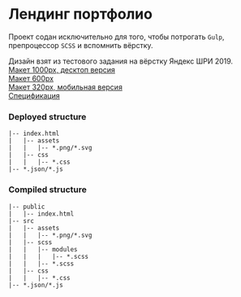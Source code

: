 # Лендинг портфолио

Проект содан исключительно для того, чтобы потрогать `Gulp`, препроцессор `SCSS` и вспомнить вёрстку.

Дизайн взят из тестового задания на вёрстку Яндекс ШРИ 2019.\
[Макет 1000px, десктоп версия](https://yandex-shri-minsk-2019.github.io/task-1/#artboard0)\
[Макет 600px](https://yandex-shri-minsk-2019.github.io/task-1/#artboard1)\
[Макет 320px, мобильная версия](https://yandex-shri-minsk-2019.github.io/task-1/#artboard3)\
[Спецификация](https://yandex-shri-minsk-2019.github.io/task-1/#artboard2)

### Deployed structure
```
|-- index.html
|   |-- assets
|   |   |-- *.png/*.svg
|   |-- css
|   |   |-- *.css
|-- *.json/*.js
```

### Compiled structure
```
|-- public
|   |-- index.html
|-- src
|   |-- assets
|   |   |-- *.png/*.svg
|   |-- scss
|   |   |-- modules
|   |   |   |-- *.scss
|   |   |-- *.scss
|   |-- css
|   |   |-- *.css
|-- *.json/*.js
```
